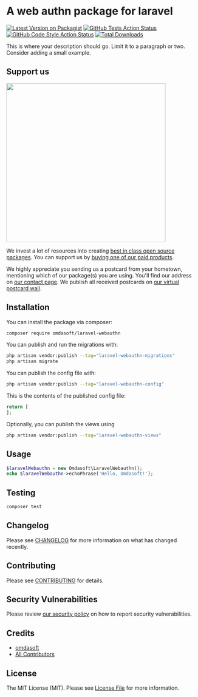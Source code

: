 # A web authn package for laravel

[![Latest Version on Packagist](https://img.shields.io/packagist/v/omdasoft/laravel-webauthn.svg?style=flat-square)](https://packagist.org/packages/omdasoft/laravel-webauthn)
[![GitHub Tests Action Status](https://img.shields.io/github/actions/workflow/status/omdasoft/laravel-webauthn/run-tests.yml?branch=main&label=tests&style=flat-square)](https://github.com/omdasoft/laravel-webauthn/actions?query=workflow%3Arun-tests+branch%3Amain)
[![GitHub Code Style Action Status](https://img.shields.io/github/actions/workflow/status/omdasoft/laravel-webauthn/fix-php-code-style-issues.yml?branch=main&label=code%20style&style=flat-square)](https://github.com/omdasoft/laravel-webauthn/actions?query=workflow%3A"Fix+PHP+code+style+issues"+branch%3Amain)
[![Total Downloads](https://img.shields.io/packagist/dt/omdasoft/laravel-webauthn.svg?style=flat-square)](https://packagist.org/packages/omdasoft/laravel-webauthn)

This is where your description should go. Limit it to a paragraph or two. Consider adding a small example.

## Support us

[<img src="https://github-ads.s3.eu-central-1.amazonaws.com/laravel-webauthn.jpg?t=1" width="419px" />](https://spatie.be/github-ad-click/laravel-webauthn)

We invest a lot of resources into creating [best in class open source packages](https://spatie.be/open-source). You can support us by [buying one of our paid products](https://spatie.be/open-source/support-us).

We highly appreciate you sending us a postcard from your hometown, mentioning which of our package(s) you are using. You'll find our address on [our contact page](https://spatie.be/about-us). We publish all received postcards on [our virtual postcard wall](https://spatie.be/open-source/postcards).

## Installation

You can install the package via composer:

```bash
composer require omdasoft/laravel-webauthn
```

You can publish and run the migrations with:

```bash
php artisan vendor:publish --tag="laravel-webauthn-migrations"
php artisan migrate
```

You can publish the config file with:

```bash
php artisan vendor:publish --tag="laravel-webauthn-config"
```

This is the contents of the published config file:

```php
return [
];
```

Optionally, you can publish the views using

```bash
php artisan vendor:publish --tag="laravel-webauthn-views"
```

## Usage

```php
$laravelWebauthn = new Omdasoft\LaravelWebauthn();
echo $laravelWebauthn->echoPhrase('Hello, Omdasoft!');
```

## Testing

```bash
composer test
```

## Changelog

Please see [CHANGELOG](CHANGELOG.md) for more information on what has changed recently.

## Contributing

Please see [CONTRIBUTING](CONTRIBUTING.md) for details.

## Security Vulnerabilities

Please review [our security policy](../../security/policy) on how to report security vulnerabilities.

## Credits

- [omdasoft](https://github.com/omdasoft)
- [All Contributors](../../contributors)

## License

The MIT License (MIT). Please see [License File](LICENSE.md) for more information.
